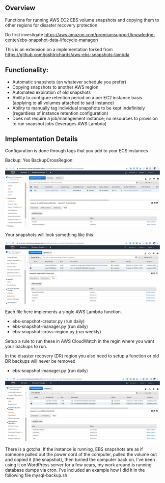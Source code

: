 ## Overview

Functions for running AWS EC2 EBS volume snapshots and copying them to other regions for disaster recovery protection.

Do first investigate
https://aws.amazon.com/premiumsupport/knowledge-center/ebs-snapshot-data-lifecycle-manager/

This is an extension on a implementation forked from 
https://github.com/joshtrichards/aws-ebs-snapshots-lambda 

## Functionality:

- Automatic snapshots (on whatever schedule you prefer)
- Copying snapshots to another AWS region
- Automated expiration of old snapshots
- Ability to configure retention period on a per EC2 instance basis (applying to all volumes attached to said instance)
- Ability to manually tag individual snapshots to be kept indefinitely (regardless of instance retention configuration)
- Does not require a job/management instance; no resources to provision to run snapshot jobs (leverages AWS Lambda)

## Implementation Details

Configuration is done through tags that you add to your ECS instances 

Backup: Yes
BackupCrossRegion: <target-region-code>

![ECS instance with tags](ecs-tags.jpg)

Your snapshots will look something like this

![ECS snapshot example](snapshot-tags.jpg)

Each file here implements a single AWS Lambda function.

- ebs-snapshot-creator.py (run daily)
- ebs-snapshot-manager.py (run daily)
- ebs-snapshot-cross-region.py (run weekly)

Setup a rule to run these in AWS CloudWatch in the regin where you want your backups to run.

In the disaster recovery (DR) region you also need to setup a function or old DR backups will never be removed

- ebs-snapshot-manager.py (run daily)

![ECS snapshot example](snapshot-dr-zone-tags.jpg)

There is a gotcha: If the instance is running, EBS snapshots are as if someone pulled out the power 
cord of the computer, pulled the volume out and copied it (the snapshot), then turned the computer 
back on. I've been using it on WordPress server for a few years, my work around is running database 
dumps via cron. I've included an example how I did it in the following file mysql-backup.sh


